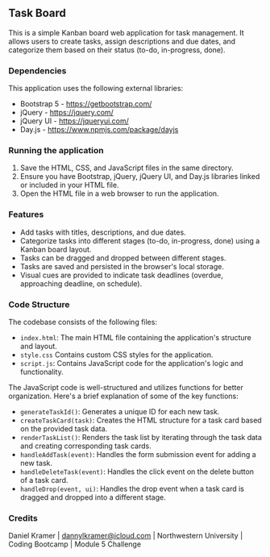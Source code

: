 ## Task Board

This is a simple Kanban board web application for task management. It allows users to create tasks, assign descriptions and due dates, and categorize them based on their status (to-do, in-progress, done). 

### Dependencies

This application uses the following external libraries:

* Bootstrap 5 - https://getbootstrap.com/
* jQuery - https://jquery.com/
* jQuery UI - https://jqueryui.com/
* Day.js - https://www.npmjs.com/package/dayjs

### Running the application

1. Save the HTML, CSS, and JavaScript files in the same directory.
2. Ensure you have Bootstrap, jQuery, jQuery UI, and Day.js libraries linked or included in your HTML file.
3. Open the HTML file in a web browser to run the application.

### Features

* Add tasks with titles, descriptions, and due dates.
* Categorize tasks into different stages (to-do, in-progress, done) using a Kanban board layout.
* Tasks can be dragged and dropped between different stages.
* Tasks are saved and persisted in the browser's local storage.
* Visual cues are provided to indicate task deadlines (overdue, approaching deadline, on schedule).

### Code Structure

The codebase consists of the following files:

* `index.html`: The main HTML file containing the application's structure and layout.
* `style.css` Contains custom CSS styles for the application.
* `script.js`: Contains JavaScript code for the application's logic and functionality.

The JavaScript code is well-structured and utilizes functions for better organization. Here's a brief explanation of some of the key functions:

* `generateTaskId()`: Generates a unique ID for each new task.
* `createTaskCard(task)`: Creates the HTML structure for a task card based on the provided task data.
* `renderTaskList()`: Renders the task list by iterating through the task data and creating corresponding task cards.
* `handleAddTask(event)`: Handles the form submission event for adding a new task.
* `handleDeleteTask(event)`: Handles the click event on the delete button of a task card.
* `handleDrop(event, ui)`: Handles the drop event when a task card is dragged and dropped into a different stage.

### Credits
Daniel Kramer | 
dannylkramer@icloud.com |
Northwestern University |
Coding Bootcamp |
Module 5 Challenge 
